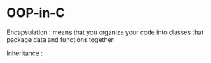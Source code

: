 # OOP-in-C

Encapsulation :
  means that you organize your code into classes that package data and functions together.
  
Inheritance :
  
  
